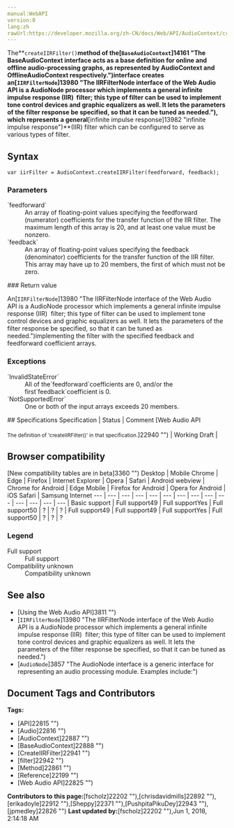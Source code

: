 ```yaml
---
manual:WebAPI
version:0
lang:zh
rawUrl:https://developer.mozilla.org/zh-CN/docs/Web/API/AudioContext/createIIRFilter
---
```






The**`createIIRFilter()`**method of the[`BaseAudioContext`]14161 "The BaseAudioContext interface acts as a base definition for online and offline audio-processing graphs, as represented by AudioContext and OfflineAudioContext respectively.")interface creates an[`IIRFilterNode`]13980 "The IIRFilterNode interface of the Web Audio API is a AudioNode processor which implements a general infinite impulse response (IIR)  filter; this type of filter can be used to implement tone control devices and graphic equalizers as well. It lets the parameters of the filter response be specified, so that it can be tuned as needed."), which represents a general**[infinite impulse response]13982 "infinite impulse response")**(IIR) filter which can be configured to serve as various types of filter.


## Syntax<a name="Syntax"></a>

```
var iirFilter = AudioContext.createIIRFilter(feedforward, feedback);
```

### Parameters<a name="Parameters"></a>
<dl><dt id=''>`feedforward`</dt><dd>An array of floating-point values specifying the feedforward (numerator) coefficients for the transfer function of the IIR filter. The maximum length of this array is 20, and at least one value must be nonzero.</dd><dt id=''>`feedback`</dt><dd>An array of floating-point values specifying the feedback (denominator) coefficients for the transfer function of the IIR filter. This array may have up to 20 members, the first of which must not be zero.</dd></dl>
### Return value<a name="Description"></a>


An[`IIRFilterNode`]13980 "The IIRFilterNode interface of the Web Audio API is a AudioNode processor which implements a general infinite impulse response (IIR)  filter; this type of filter can be used to implement tone control devices and graphic equalizers as well. It lets the parameters of the filter response be specified, so that it can be tuned as needed.")implementing the filter with the specified feedback and feedforward coefficient arrays.


### Exceptions<a name="Exceptions"></a>
<dl><dt id=''>`InvalidStateError`</dt><dd>All of the`feedforward`coefficients are 0, and/or the first`feedback`coefficient is 0.</dd><dt id=''>`NotSupportedError`</dt><dd>One or both of the input arrays exceeds 20 members.</dd></dl>
## Specifications<a name="Example"></a>
Specification | Status | Comment 
[Web Audio API<br></br><small>The definition of &#39;createIIRFilter()&#39; in that specification.</small>]22940 "") | Working Draft |  


## Browser compatibility<a name="Browser_compatibility"></a>
[New compatibility tables are in beta<i></i>]3360 "")
<abbr>Desktop<i></i></abbr> | <abbr>Mobile<i></i></abbr> 
<abbr>Chrome<i></i></abbr> | <abbr>Edge<i></i></abbr> | <abbr>Firefox<i></i></abbr> | <abbr>Internet Explorer<i></i></abbr> | <abbr>Opera<i></i></abbr> | <abbr>Safari<i></i></abbr> | <abbr>Android webview<i></i></abbr> | <abbr>Chrome for Android<i></i></abbr> | <abbr>Edge Mobile<i></i></abbr> | <abbr>Firefox for Android<i></i></abbr> | <abbr>Opera for Android<i></i></abbr> | <abbr>iOS Safari<i></i></abbr> | <abbr>Samsung Internet<i></i></abbr> 
 ---  |  ---  |  ---  |  ---  |  ---  |  ---  |  ---  |  ---  |  ---  |  ---  |  ---  |  ---  |  ---  |  ---  | 
Basic support | <abbr>Full support</abbr>49 | <abbr>Full support</abbr>Yes | <abbr>Full support</abbr>50 | <abbr>?</abbr> | <abbr>?</abbr> | <abbr>?</abbr> | <abbr>Full support</abbr>49 | <abbr>Full support</abbr>49 | <abbr>Full support</abbr>Yes | <abbr>Full support</abbr>50 | <abbr>?</abbr> | <abbr>?</abbr> | <abbr>?</abbr> 


### Legend<a name="Legend"></a>
<dl><dt id=''><abbr>Full support</abbr></dt><dd>Full support</dd><dt id=''><abbr>Compatibility unknown</abbr></dt><dd>Compatibility unknown</dd></dl>


## See also<a name="See_also"></a>

* [Using the Web Audio API]3811 "")
* [`IIRFilterNode`]13980 "The IIRFilterNode interface of the Web Audio API is a AudioNode processor which implements a general infinite impulse response (IIR)  filter; this type of filter can be used to implement tone control devices and graphic equalizers as well. It lets the parameters of the filter response be specified, so that it can be tuned as needed.")
* [`AudioNode`]3857 "The AudioNode interface is a generic interface for representing an audio processing module. Examples include:")



## Document Tags and Contributors
**Tags:**
* [API]22815 "")
* [Audio]22816 "")
* [AudioContext]22887 "")
* [BaseAudioContext]22888 "")
* [CreateIIRFilter]22941 "")
* [filter]22942 "")
* [Method]22861 "")
* [Reference]22199 "")
* [Web Audio API]22825 "")

**Contributors to this page:**[fscholz]22202 ""),[chrisdavidmills]22892 ""),[erikadoyle]22912 ""),[Sheppy]22371 ""),[PushpitaPikuDey]22943 ""),[jpmedley]22826 "")
**Last updated by:**[fscholz]22202 ""),<time>Jun 1, 2018, 2:14:18 AM</time>


